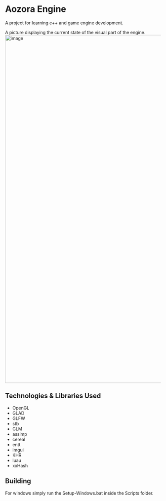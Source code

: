 
# Aozora Engine

A project for learning c++ and game engine development.

A picture displaying the current state of the visual part of the engine.
<img width="1924" height="1127" alt="image" src="https://github.com/user-attachments/assets/1fe65847-a6a0-403a-8299-dddc2db92a65" />


## Technologies & Libraries Used

* OpenGL
* GLAD
* GLFW
* stb
* GLM
* assimp
* cereal
* entt
* imgui
* KHR
* luau
* xxHash


## Building

For windows simply run the Setup-Windows.bat inside the Scripts folder.

